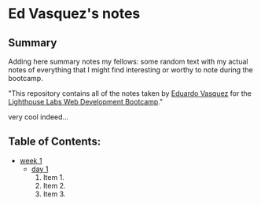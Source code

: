 # Ed Vasquez's notes

## Summary


Adding here summary notes my fellows: some random text with my actual notes of everything that I might find interesting or worthy to note during the bootcamp.

"This repository contains all of the notes taken by [Eduardo Vasquez](https://eduardovasquez.rocks) for the [Lighthouse Labs Web Development Bootcamp](https://www.lighthouselabs.ca)."

very cool indeed...


## Table of Contents:

* [week 1](/week1)
  * [day 1](/week1/day1)
    1. Item 1.
    2. Item 2.
    3. Item 3. 
  

